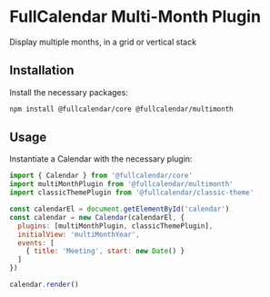 
# FullCalendar Multi-Month Plugin

Display multiple months, in a grid or vertical stack

## Installation

Install the necessary packages:

```sh
npm install @fullcalendar/core @fullcalendar/multimonth
```

## Usage

Instantiate a Calendar with the necessary plugin:

```js
import { Calendar } from '@fullcalendar/core'
import multiMonthPlugin from '@fullcalendar/multimonth'
import classicThemePlugin from '@fullcalendar/classic-theme'

const calendarEl = document.getElementById('calendar')
const calendar = new Calendar(calendarEl, {
  plugins: [multiMonthPlugin, classicThemePlugin],
  initialView: 'multiMonthYear',
  events: [
    { title: 'Meeting', start: new Date() }
  ]
})

calendar.render()
```
